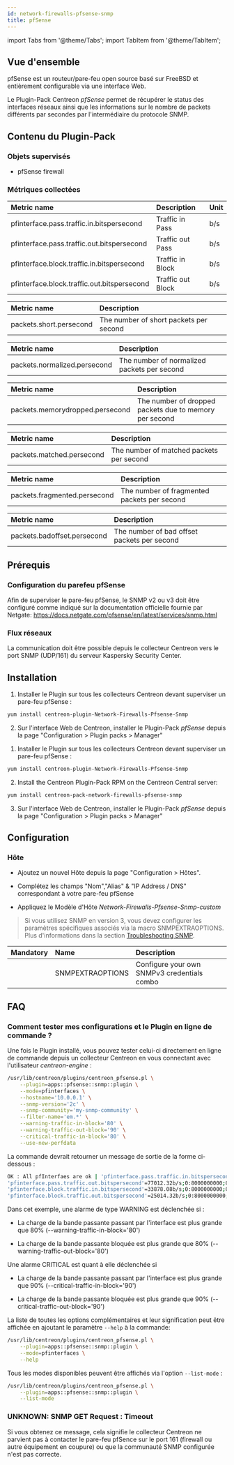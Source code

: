 ```yaml
---
id: network-firewalls-pfsense-snmp
title: pfSense
---
```

import Tabs from '@theme/Tabs';
import TabItem from '@theme/TabItem';


## Vue d'ensemble

pfSense est un routeur/pare-feu open source basé sur FreeBSD et
entièrement configurable via une interface Web.

Le Plugin-Pack Centreon *pfSense* permet de récupérer le status des interfaces
réseaux ainsi que les informations sur le nombre de packets différents par
secondes par l'intermédiaire du protocole SNMP.

## Contenu du Plugin-Pack

### Objets supervisés

* pfSense firewall

### Métriques collectées

<Tabs groupId="sync">
<TabItem value="Blocked-Packets-Per-Interface" label="Blocked-Packets-Per-Interface">

| Metric name                                 | Description       | Unit    |
|:--------------------------------------------|:------------------|:--------|
| pfinterface.pass.traffic.in.bitspersecond   | Traffic in Pass   | b/s     |
| pfinterface.pass.traffic.out.bitspersecond  | Traffic out Pass  | b/s     |
| pfinterface.block.traffic.in.bitspersecond  | Traffic in Block  | b/s     |
| pfinterface.block.traffic.out.bitspersecond | Traffic out Block | b/s     |

</TabItem>
<TabItem value="Short-Packets" label="Short-Packets">

| Metric name             | Description                            |
|:------------------------|:---------------------------------------|
| packets.short.persecond | The number of short packets per second |

</TabItem>
<TabItem value="Normalize-Packets" label="Normalize-Packets">

| Metric name                  | Description                                  |
|:-----------------------------|:---------------------------------------------|
| packets.normalized.persecond | The number of normalized  packets per second |

</TabItem>
<TabItem value="Memory-Dropped-Packets" label="Memory-Dropped-Packets">

| Metric name                     | Description                                            |
|:--------------------------------|:-------------------------------------------------------|
| packets.memorydropped.persecond | The number of dropped packets due to memory per second |

</TabItem>
<TabItem value="Match-Packets" label="Match-Packets">

| Metric name               | Description                              |
|:--------------------------|:-----------------------------------------|
| packets.matched.persecond | The number of matched packets per second |

</TabItem>
<TabItem value="Fragment-Packets" label="Fragment-Packets">

| Metric name                  | Description                                 |
|:-----------------------------|:--------------------------------------------|
| packets.fragmented.persecond | The number of fragmented packets per second |

</TabItem>
<TabItem value="Bad-Offset-Packets" label="Bad-Offset-Packets">

| Metric name                 | Description                                 |
|:----------------------------|:--------------------------------------------|
| packets.badoffset.persecond | The number of bad offset packets per second |

</TabItem>
</Tabs>

## Prérequis

### Configuration du parefeu pfSense

Afin de superviser le pare-feu pfSense, le SNMP v2 ou v3 doit
être configuré comme indiqué sur la documentation officielle fournie par 
Netgate:
https://docs.netgate.com/pfsense/en/latest/services/snmp.html

### Flux réseaux

La communication doit être possible depuis le collecteur Centreon vers le port
SNMP (UDP/161) du serveur Kaspersky Security Center.

## Installation

<Tabs groupId="sync">
<TabItem value="Online License" label="Online License">

1. Installer le Plugin sur tous les collecteurs Centreon devant superviser un pare-feu pfSense :

```bash
yum install centreon-plugin-Network-Firewalls-Pfsense-Snmp
```

2. Sur l'interface Web de Centreon, installer le Plugin-Pack *pfSense* depuis la page "Configuration > Plugin packs > Manager"

</TabItem>
<TabItem value="Offline License" label="Offline License">

1. Installer le Plugin sur tous les collecteurs Centreon devant superviser un pare-feu pfSense :

```bash
yum install centreon-plugin-Network-Firewalls-Pfsense-Snmp
```

2. Install the Centreon Plugin-Pack RPM on the Centreon Central server:

```bash
yum install centreon-pack-network-firewalls-pfsense-snmp
```

3. Sur l'interface Web de Centreon, installer le Plugin-Pack *pfSense* depuis la page "Configuration > Plugin packs > Manager"

</TabItem>
</Tabs>

## Configuration

### Hôte

* Ajoutez un nouvel Hôte depuis la page "Configuration > Hôtes".

* Complétez les champs "Nom","Alias" & "IP Address / DNS" correspondant à votre pare-feu pfSense

* Appliquez le Modèle d'Hôte *Network-Firewalls-Pfsense-Snmp-custom*

> Si vous utilisez SNMP en version 3, vous devez configurer les paramètres spécifiques associés via la macro SNMPEXTRAOPTIONS.
> Plus d'informations dans la section [Troubleshooting SNMP](../getting-started/how-to-guides/troubleshooting-plugins.md#snmpv3-options-mapping). 

| Mandatory | Name             | Description                                 |
|:----------|:---------------- |:------------------------------------------- |
|           | SNMPEXTRAOPTIONS | Configure your own SNMPv3 credentials combo |

## FAQ

### Comment tester mes configurations et le Plugin en ligne de commande ?

Une fois le Plugin installé, vous pouvez tester celui-ci directement en ligne
de commande depuis un collecteur Centreon en vous connectant avec l'utilisateur
*centreon-engine* :

```bash
/usr/lib/centreon/plugins/centreon_pfsense.pl \
    --plugin=apps::pfsense::snmp::plugin \
    --mode=pfinterfaces \
    --hostname='10.0.0.1' \
    --snmp-version='2c' \
    --snmp-community='my-snmp-community' \
    --filter-name='em.*' \
    --warning-traffic-in-block='80' \
    --warning-traffic-out-block='90' \
    --critical-traffic-in-block='80' \
    --use-new-perfdata
```

La commande devrait retourner un message de sortie de la forme ci-dessous :

```bash
OK : All pfInterfaes are ok | 'pfinterface.pass.traffic.in.bitspersecond'=43978.08b/s;0:8000000000;0:9000000000;0;10000000000
'pfinterface.pass.traffic.out.bitspersecond'=77012.32b/s;0:8000000000;0:9000000000;0;10000000000
'pfinterface.block.traffic.in.bitspersecond'=33878.08b/s;0:8000000000;0:9000000000;0;10000000000
'pfinterface.block.traffic.out.bitspersecond'=25014.32b/s;0:8000000000;0:9000000000;0;10000000000
```

Dans cet exemple, une alarme de type WARNING est déclenchée si :

* La charge de la bande passante passant par l'interface est plus grande que 80% (--warning-traffic-in-block='80')

* La charge de la bande passante bloquée est plus grande que 80% (--warning-traffic-out-block='80')

Une alarme CRITICAL est quant à elle déclenchée si 

* La charge de la bande passante passant par l'interface est plus grande que 90% (--critical-traffic-in-block='90')

* La charge de la bande passante bloquée est plus grande que 90% (--critical-traffic-out-block='90')

La liste de toutes les options complémentaires et leur signification
peut être affichée en ajoutant le paramètre ```--help``` à la commande:

```bash
/usr/lib/centreon/plugins/centreon_pfsense.pl \
    --plugin=apps::pfsense::snmp::plugin \
    --mode=pfinterfaces \
    --help
```

Tous les modes disponibles peuvent être affichés via l'option
```--list-mode``` :

```bash
/usr/lib/centreon/plugins/centreon_pfsense.pl \
    --plugin=apps::pfsense::snmp::plugin \
    --list-mode
```

### UNKNOWN: SNMP GET Request : Timeout

Si vous obtenez ce message, cela signifie le collecteur Centreon ne parvient
pas à contacter le pare-feu pfSence sur le port 161 (firewall
ou autre équipement en coupure) ou que la communauté SNMP configurée n'est pas 
correcte.